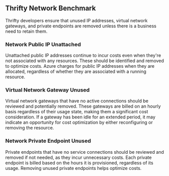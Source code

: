 ## Thrifty Network Benchmark

Thrifty developers ensure that unused IP addresses, virtual network gateways, and private endpoints are removed unless there is a business need to retain them.

### Network Public IP Unattached

Unattached public IP addresses continue to incur costs even when they're not associated with any resources. These should be identified and removed to optimize costs. Azure charges for public IP addresses when they are allocated, regardless of whether they are associated with a running resource.

### Virtual Network Gateway Unused

Virtual network gateways that have no active connections should be reviewed and potentially removed. These gateways are billed on an hourly basis regardless of their usage state, making them a significant cost consideration. If a gateway has been idle for an extended period, it may indicate an opportunity for cost optimization by either reconfiguring or removing the resource.

### Network Private Endpoint Unused

Private endpoints that have no service connections should be reviewed and removed if not needed, as they incur unnecessary costs. Each private endpoint is billed based on the hours it is provisioned, regardless of its usage. Removing unused private endpoints helps optimize costs.
